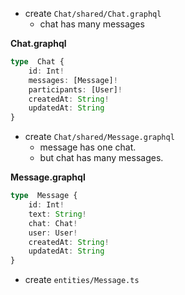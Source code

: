 - create `Chat/shared/Chat.graphql`
	 - chat has many messages

**Chat.graphql**
```typescript
type  Chat {
	id: Int!
	messages: [Message]!
	participants: [User]!
	createdAt: String!
	updatedAt: String
}
```
- create `Chat/shared/Message.graphql`
	- message has one chat.
	- but chat has many messages.

**Message.graphql**
```typescript
type  Message {
	id: Int!
	text: String!
	chat: Chat!
	user: User!
	createdAt: String!
	updatedAt: String
}
```

- create `entities/Message.ts`

```typescript

```


<!--stackedit_data:
eyJoaXN0b3J5IjpbMTIxNTI0MjYwNywtNzkwNjQxOTcwLDg5MD
U4Mzk0MiwyMDE4MDYxNDk3XX0=
-->